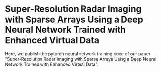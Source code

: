 # Super-Resolution Radar Imaging with Sparse Arrays Using a Deep Neural Network Trained with Enhanced Virtual Data

Here, we publish the pytorch neural network training code of our paper "Super-Resolution Radar Imaging with Sparse Arrays Using a Deep Neural Network Trained with Enhanced Virtual Data".
